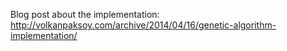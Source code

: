 Blog post about the implementation: http://volkanpaksoy.com/archive/2014/04/16/genetic-algorithm-implementation/
